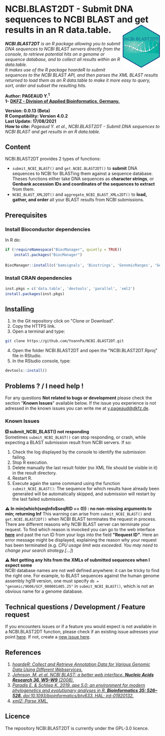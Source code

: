 # NCBI.BLAST2DT - Submit DNA sequences to NCBI BLAST and get results in an R data.table. <img src="img/NCBI.BLAST2DT_hexsticker.png" align="right" height="140" />
_**NCBI.BLAST2DT** is an R package allowing you to submit DNA sequences to NCBI BLAST servers directly from the console, to retrieve potential hits on a genome or sequence database, and to collect all results within an R data.table._  
_It makes use of the R package hoardeR to submit sequences to the NCBI BLAST API, and then parses the XML BLAST results returned to load them as an R data.table to make it more easy to query, sort, order and subset the resulting hits._  

**Author: PAGEAUD Y.<sup>1</sup>**  
**1-** [**DKFZ - Division of Applied Bioinformatics, Germany.**](https://www.dkfz.de/en/applied-bioinformatics/index.php)  

**Version: 0.0.13 (Beta)**  
**R Compatibility: Version 4.0.2**  
**Last Update: 17/08/2021**  
**How to cite:** _Pageaud Y. et al., NCBI.BLAST2DT - Submit DNA sequences to NCBI BLAST and get results in an R data.table._  

## Content
NCBI.BLAST2DT provides 2 types of functions:
* `submit_NCBI_BLAST()` and `get.NCBI.BLAST2DT()` to **submit** DNA sequences to NCBI for BLASTing them against a sequence database. Theses functions either take DNA sequences as **character strings**, or **Genbank accession IDs and coordinates of the sequences to extract** from them.
* `NCBI_BLAST_XML2DT()` and `aggregate_NCBI_BLAST_XMLs2DT()` to **load, gather, and order** all your BLAST results from NCBI submissions.  

## Prerequisites
### Install Bioconductor dependencies
In R do:
```R
if (!requireNamespace("BiocManager", quietly = TRUE))
    install.packages("BiocManager")

BiocManager::install(c('bamsignals', 'Biostrings', 'GenomicRanges', 'GenomicTools.fileHandler', 'httr', 'IRanges', 'KernSmooth', 'knitr', 'R.utils', 'RCurl', 'rmarkdown', 'Rsamtools', 'S4Vectors', 'seqinr', 'stringr', 'XML'))
```
### Install CRAN dependencies
```R
inst.pkgs = c('data.table', 'devtools', 'parallel', 'xml2')
install.packages(inst.pkgs)
```

## Installing
1. In the Git repository click on "Clone or Download".
2. Copy the HTTPS link.
3. Open a terminal and type:
```bash
git clone https://github.com/YoannPa/NCBI.BLAST2DT.git
```
4. Open the folder NCBI.BLAST2DT and open the "NCBI.BLAST2DT.Rproj" file in RStudio.
5. In the RStudio console, type:
```R
devtools::install()
```

## Problems ? / I need help !
For any questions **Not related to bugs or development** please check the section "**Known Issues**" available below. If the issue you experience is not adressed in the known issues you can write me at [y.pageaud@dkfz.de](y.pageaud@dkfz.de).

### Known Issues
**❎ submit_NCBI_BLAST() not responding**  
Sometimes `submit_NCBI_BLAST()` can stop responding, or crash, while expecting a BLAST submission result from NCBI servers. If so:
1. Check the log displayed by the console to identify the submission failing.
2. Stop R execution.
3. Delete manually the last result folder (no XML file should be visible in it) in the result directory.
4. Restart R.
5. Execute again the same command using the function `submit_NCBI_BLAST()`: The sequence for which results have already been generated will be automatically skipped, and submission will restart by the last failed submission.

**⚠ In min(which(seqInfo$seqRID == 0)) : no non-missing arguments to min; returning Inf**
This warning can arise from `submit_NCBI_BLAST()` and `get.NCBI.BLAST2DT()` when NCBI BLAST terminates the request in process. There are different reasons why NCBI BLAST server can terminate your request. To find which reason is invocked you can go to the web interface [**here**](https://blast.ncbi.nlm.nih.gov/Blast.cgi?CMD=GetSaved&RECENT_RESULTS=on) and past the run ID from your logs into the field **"Request ID"**. Here an error message might be displayed, explaining the reason why your request has been terminated (e.g. _CPU usage limit was exceeded. You may need to change your search strategy.[...]_) 

**⚠️ Not getting any hits from the XMLs of submitted sequences when I expect some**  
NCBI database names are not well defined anywhere: it can be tricky to find the right one.
For example, to BLAST sequences against the human genome assembly hg19 version, one must specify `db = "genomic/9606/GCF_000001405.25"` in `submit_NCBI_BLAST()`, which is not an obvious name for a genome database.

## Technical questions / Development / Feature request
If you encounters issues or if a feature you would expect is not available in a NCBI.BLAST2DT function, please check if an existing issue adresses your point [here](https://github.com/YoannPa/NCBI.BLAST2DT/issues/). If not, create a [new issue here](https://github.com/YoannPa/NCBI.BLAST2DT/issues/new).  

## References

1. [_hoardeR: Collect and Retrieve Annotation Data for Various Genomic Data Using Different Webservices._](https://cran.r-project.org/web/packages/hoardeR/index.html)
2. [_Johnson, M. et al. NCBI BLAST: a better web interface. **Nucleic Acids Research 36, W5–W9** (2008)._](https://academic.oup.com/nar/article/36/suppl_2/W5/2505810)
3. [_Paradis E. & Schliep K. 2019. ape 5.0: an environment for modern phylogenetics and evolutionary analyses in R. **Bioinformatics 35: 526–528.** doi:10.1093/bioinformatics/bty633. HAL: ird-01920132._](https://academic.oup.com/bioinformatics/article/35/3/526/5055127)
4. [_xml2: Parse XML._](https://cran.r-project.org/web/packages/xml2/index.html)

## Licence
The repository NCBI.BLAST2DT is currently under the GPL-3.0 licence.  
